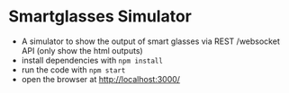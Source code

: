 # Smartglasses Simulator
- A simulator to show the output of smart glasses via REST /websocket API (only show the html outputs)
- install dependencies with `npm install`
- run the code with `npm start`
- open the browser at [http://localhost:3000/](http://localhost:3000/)

